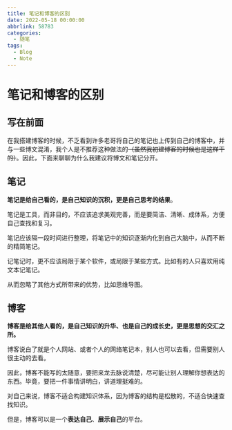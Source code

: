 ```yaml
---
title: 笔记和博客的区别
date: 2022-05-18 00:00:00
abbrlink: 58783
categories:
  - 随笔
tags:
  - Blog
  - Note
---
```


# 笔记和博客的区别

## 写在前面

在我搭建博客的时候，不乏看到许多老哥将自己的笔记也上传到自己的博客中，并与一些博文混淆，我个人是不推荐这种做法的~~（虽然我初建博客的时候也是这样干的）~~。因此，下面来聊聊为什么我建议将博文和笔记分开。

## 笔记

**笔记是给自己看的，是自己知识的沉积，更是自己思考的结果**。

笔记是工具，而非目的，不应该追求美观完善，而是要简洁、清晰、成体系，方便自己查找和复习。

笔记应该隔一段时间进行整理，将笔记中的知识逐渐内化到自己大脑中，从而不断的精简笔记。

记笔记时，更不应该局限于某个软件，或局限于某些方式。比如有的人只喜欢用纯文本记笔记。

从而忽略了其他方式所带来的优势，比如思维导图。

## 博客

**博客是给其他人看的，是自己知识的升华、也是自己的成长史，更是思想的交汇之所。**

博客说白了就是个人网站、或者个人的网络笔记本，别人也可以去看，但需要别人很主动的去看。

因此，博客不能写的太随意，要把来龙去脉说清楚，尽可能让别人理解你想表达的东西。毕竟，要把一件事情讲明白，讲道理挺难的。

对自己来说，博客不适合构建知识体系，因为博客的结构是松散的，不适合快速查找知识。

但是，博客可以是一个**表达自己**、**展示自己**的平台。
